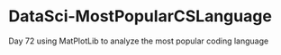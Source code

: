# DataSci-MostPopularCSLanguage
Day 72 using MatPlotLib to analyze the most popular coding language
